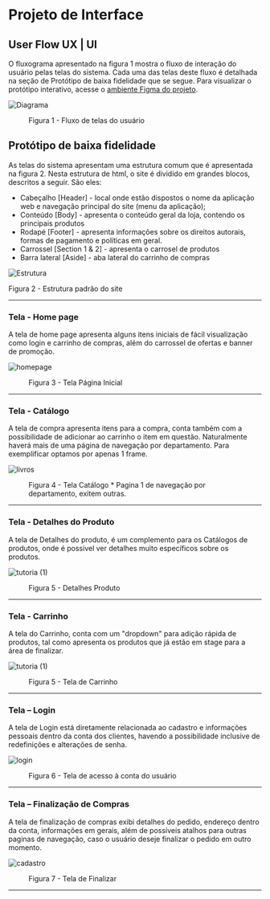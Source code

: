 
# Projeto de Interface


## User Flow  UX | UI

O fluxograma apresentado na figura 1 mostra o fluxo de interação do usuário pelas telas do sistema. Cada uma das telas deste fluxo é detalhada na seção de Protótipo de baixa fidelidade que se segue. Para visualizar o protótipo interativo, acesse o <a href="https://www.figma.com/proto/bBib7DOAPrS7W4iJdiVifg/Loja?type=design&node-id=355-1554&t=RTvOanj4Y4Rjk2EU-0&scaling=min-zoom&page-id=0%3A1">ambiente Figma do projeto</a>.

  ![Diagrama](/DOCUMENTACAO/imgs/conceito.png)

  
   <figure> 
      <figcaption> Figura 1 - Fluxo de telas do usuário
    </figure> 


## Protótipo de baixa fidelidade

As telas do sistema apresentam uma estrutura comum que é apresentada na figura 2. Nesta estrutura de html, o site é dividido em grandes blocos, descritos a seguir. São eles:
<ul>
  <li>Cabeçalho [Header] - local onde estão dispostos o nome da aplicação web e navegação principal do site (menu da aplicação);</li>
  <li>Conteúdo [Body] - apresenta o conteúdo geral da loja, contendo os principais produtos</li>
  <li>Rodapé [Footer] - apresenta informações sobre os direitos autorais, formas de pagamento e políticas em geral.</li>
  <li>Carrossel [Section 1 & 2] - apresenta o carrosel de produtos</li>
  <li>Barra lateral [Aside] - aba lateral do carrinho de compras</li>

</ul>

![Estrutura](/DOCUMENTACAO/imgs/estrutura.png)
    <figcaption>Figura 2 - Estrutura padrão do site
<hr>

<h3><b>Tela - Home page</b></h3>
<p>A tela de home page apresenta alguns itens iniciais de fácil visualização como login e carrinho de compras, além do carrossel de ofertas e banner de promoção. </p>
  
![homepage](/DOCUMENTACAO/imgs/pagina_inicial.png)

<figure> 
  <figcaption>Figura 3 - Tela Página Inicial
</figure> 
<hr>


<h3><b>Tela - Catálogo</b></h3>
<p>A tela de compra apresenta itens para a compra, conta também com a possibilidade de adicionar ao carrinho o item em questão. Naturalmente haverá mais de uma página de navegação por departamento. Para exemplificar optamos por apenas 1 frame. </p>
  
![livros](/DOCUMENTACAO/imgs/compras.png)

  
<figure> 
  <figcaption> Figura 4 - Tela Catálogo
  * Pagina 1 de navegação por departamento, exitem outras.
</figure> 

<hr>

<h3><b>Tela - Detalhes do Produto</b></h3>
<p>A tela de Detalhes do produto, é um complemento para os Catálogos de produtos, onde é possivel ver detalhes muito específicos sobre os produtos.</p>


![tutoria (1)](/DOCUMENTACAO/imgs/detalhes.png)

  
<figure>  
    <figcaption>Figura 5 - Detalhes Produto     
</figure> 

<hr>


<h3><b>Tela - Carrinho</b></h3>
<p>A tela do Carrinho, conta com um "dropdown" para adição rápida de produtos, tal como apresenta os produtos que já estão em stage para a área de finalizar.</p>


![tutoria (1)](/DOCUMENTACAO/imgs/carrinho.png)
  
<figure>  
    <figcaption>Figura 5 - Tela de Carrinho      
</figure> 
<hr>

<h3><b>Tela – Login</b></h3>
<p>A tela de Login está diretamente relacionada ao cadastro e informações pessoais dentro da conta dos clientes, havendo a possibilidade inclusive de redefinições e alterações de senha. </p>
  
  ![login](/DOCUMENTACAO/imgs/login.png)


<figure> 
    <figcaption>Figura 6 - Tela de acesso à conta do usuário
</figure>
<hr>

<h3><b>Tela – Finalização de Compras</b></h3>
<p>A tela de finalização de compras exibi detalhes do pedido, endereço dentro da conta, informações em gerais, além de possíveis atalhos para outras paginas de navegação, caso o usuário deseje finalizar o pedido em outro momento.</p>
  
  ![cadastro](/DOCUMENTACAO/imgs/finalizar.png)


<figure> 
    <figcaption>Figura 7 - Tela de Finalizar
</figure>
<hr> 
